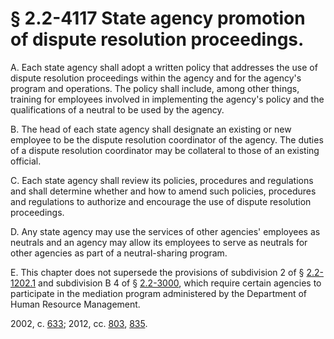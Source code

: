 # § 2.2-4117 State agency promotion of dispute resolution proceedings.

<p>A. Each state agency shall adopt a written policy that addresses the use of dispute resolution proceedings within the agency and for the agency's program and operations. The policy shall include, among other things, training for employees involved in implementing the agency's policy and the qualifications of a neutral to be used by the agency.</p><p>B. The head of each state agency shall designate an existing or new employee to be the dispute resolution coordinator of the agency. The duties of a dispute resolution coordinator may be collateral to those of an existing official.</p><p>C. Each state agency shall review its policies, procedures and regulations and shall determine whether and how to amend such policies, procedures and regulations to authorize and encourage the use of dispute resolution proceedings.</p><p>D. Any state agency may use the services of other agencies' employees as neutrals and an agency may allow its employees to serve as neutrals for other agencies as part of a neutral-sharing program.</p><p>E. This chapter does not supersede the provisions of subdivision 2 of § <a href='http://law.lis.virginia.gov/vacode/2.2-1202.1/'>2.2-1202.1</a> and subdivision B 4 of § <a href='http://law.lis.virginia.gov/vacode/2.2-3000/'>2.2-3000</a>, which require certain agencies to participate in the mediation program administered by the Department of Human Resource Management.</p><p>2002, c. <a href='http://lis.virginia.gov/cgi-bin/legp604.exe?021+ful+CHAP0633'>633</a>; 2012, cc. <a href='http://lis.virginia.gov/cgi-bin/legp604.exe?121+ful+CHAP0803'>803</a>, <a href='http://lis.virginia.gov/cgi-bin/legp604.exe?121+ful+CHAP0835'>835</a>.</p>